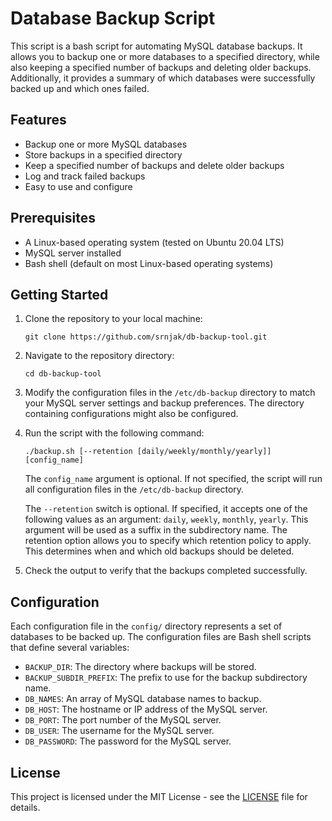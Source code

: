 # Database Backup Script

This script is a bash script for automating MySQL database backups. It allows you to backup one or more databases to a specified directory, while also keeping a specified number of backups and deleting older backups. Additionally, it provides a summary of which databases were successfully backed up and which ones failed.

## Features

- Backup one or more MySQL databases
- Store backups in a specified directory
- Keep a specified number of backups and delete older backups
- Log and track failed backups
- Easy to use and configure

## Prerequisites

- A Linux-based operating system (tested on Ubuntu 20.04 LTS)
- MySQL server installed
- Bash shell (default on most Linux-based operating systems)

## Getting Started

1. Clone the repository to your local machine:

    ```
    git clone https://github.com/srnjak/db-backup-tool.git
    ```

2. Navigate to the repository directory:

    ```
    cd db-backup-tool
    ```

3. Modify the configuration files in the `/etc/db-backup` directory to match your MySQL server settings and backup preferences. The directory containing configurations might also be configured.

4. Run the script with the following command:

    ```
    ./backup.sh [--retention [daily/weekly/monthly/yearly]] [config_name]
    ```

    The `config_name` argument is optional. If not specified, the script will run all configuration files in the `/etc/db-backup` directory.

    The `--retention` switch is optional. If specified, it accepts one of the following values as an argument: `daily`, `weekly`, `monthly`, `yearly`. This argument will be used as a suffix in the subdirectory name. The retention option allows you to specify which retention policy to apply. This determines when and which old backups should be deleted.

5. Check the output to verify that the backups completed successfully.

## Configuration

Each configuration file in the `config/` directory represents a set of databases to be backed up. The configuration files are Bash shell scripts that define several variables:

- `BACKUP_DIR`: The directory where backups will be stored.
- `BACKUP_SUBDIR_PREFIX`: The prefix to use for the backup subdirectory name.
- `DB_NAMES`: An array of MySQL database names to backup.
- `DB_HOST`: The hostname or IP address of the MySQL server.
- `DB_PORT`: The port number of the MySQL server.
- `DB_USER`: The username for the MySQL server.
- `DB_PASSWORD`: The password for the MySQL server.

## License

This project is licensed under the MIT License - see the [LICENSE](LICENSE) file for details.
